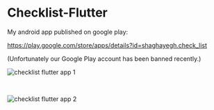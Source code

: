 # Checklist-Flutter

My android app published on google play:

https://play.google.com/store/apps/details?id=shaghayegh.check_list

(Unfortunately our Google Play account has been banned recently.)




![checklist flutter app 1](https://github.com/user-attachments/assets/c8d15c6c-8051-4374-9f86-5bd529f6de28)

<br>

![checklist flutter app 2](https://github.com/user-attachments/assets/4ec267f7-4a4a-41d1-bcb8-4d61540a6aee)
